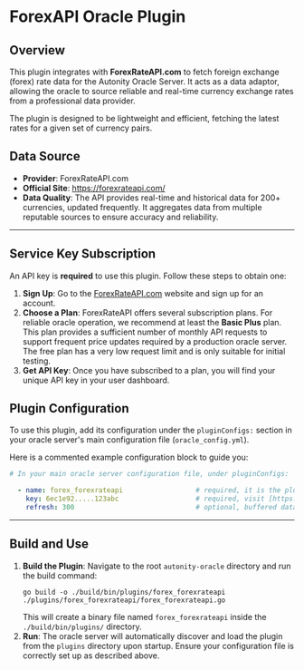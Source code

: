 # ForexAPI Oracle Plugin

## Overview

This plugin integrates with **ForexRateAPI.com** to fetch foreign exchange (forex) rate data for the Autonity Oracle Server. It acts as a data adaptor, allowing the oracle to source reliable and real-time currency exchange rates from a professional data provider.

The plugin is designed to be lightweight and efficient, fetching the latest rates for a given set of currency pairs.

## Data Source

- **Provider**: ForexRateAPI.com
- **Official Site**: <https://forexrateapi.com/>
- **Data Quality**: The API provides real-time and historical data for 200+ currencies, updated frequently. It aggregates data from multiple reputable sources to ensure accuracy and reliability.

---

## Service Key Subscription

An API key is **required** to use this plugin. Follow these steps to obtain one:

1. **Sign Up**: Go to the [ForexRateAPI.com](https://forexrateapi.com/) website and sign up for an account.
2. **Choose a Plan**: ForexRateAPI offers several subscription plans. For reliable oracle operation, we recommend at least the **Basic Plus** plan. This plan provides a sufficient number of monthly API requests to support frequent price updates required by a production oracle server. The free plan has a very low request limit and is only suitable for initial testing.
3. **Get API Key**: Once you have subscribed to a plan, you will find your unique API key in your user dashboard.


## Plugin Configuration

To use this plugin, add its configuration under the `pluginConfigs:` section in your oracle server's main configuration file (`oracle_config.yml`).

Here is a commented example configuration block to guide you:

```yaml
# In your main oracle server configuration file, under pluginConfigs:

  - name: forex_forexrateapi                  # required, it is the plugin file name in the plugin directory.
    key: 6ec1e92.....123abc                   # required, visit [https://forexrateapi.com](https://forexrateapi.com) to get your key, IMPORTANT: do not use free or developer service plan.
    refresh: 300                              # optional, buffered data within 300s, recommended for API rate limited data source.
````

-----

## Build and Use

1.  **Build the Plugin**: Navigate to the root `autonity-oracle` directory and run the build command:
    ```shell
    go build -o ./build/bin/plugins/forex_forexrateapi ./plugins/forex_forexrateapi/forex_forexrateapi.go
    ```
    This will create a binary file named `forex_forexrateapi` inside the `./build/bin/plugins/` directory.
2.  **Run**: The oracle server will automatically discover and load the plugin from the `plugins` directory upon startup. Ensure your configuration file is correctly set up as described above.

```